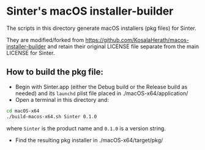 # Sinter's macOS installer-builder

The scripts in this directory generate macOS installers (pkg files) for Sinter.

They are modified/forked from https://github.com/KosalaHerath/macos-installer-builder and retain their original LICENSE file separate from the main LICENSE for Sinter.

## How to build the pkg file:

- Begin with Sinter.app (either the Debug build or the Release build as needed) and its `launchd` plist file placed in ./macOS-x64/application/
- Open a terminal in this directory and:
```bash
cd macOS-x64
./build-macos-x64.sh Sinter 0.1.0
```
where `Sinter` is the product name and `0.1.0` is a version string.
- Find the resulting pkg installer in ./macOS-x64/target/pkg/